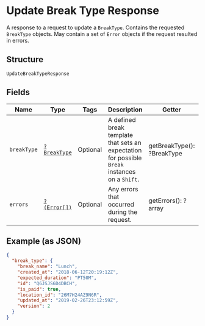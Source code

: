 
# Update Break Type Response

A response to a request to update a `BreakType`. Contains
the requested `BreakType` objects. May contain a set of `Error` objects if
the request resulted in errors.

## Structure

`UpdateBreakTypeResponse`

## Fields

| Name | Type | Tags | Description | Getter | Setter |
|  --- | --- | --- | --- | --- | --- |
| `breakType` | [`?BreakType`](/doc/models/break-type.md) | Optional | A defined break template that sets an expectation for possible `Break`<br>instances on a `Shift`. | getBreakType(): ?BreakType | setBreakType(?BreakType breakType): void |
| `errors` | [`?(Error[])`](/doc/models/error.md) | Optional | Any errors that occurred during the request. | getErrors(): ?array | setErrors(?array errors): void |

## Example (as JSON)

```json
{
  "break_type": {
    "break_name": "Lunch",
    "created_at": "2018-06-12T20:19:12Z",
    "expected_duration": "PT50M",
    "id": "Q6JSJS6D4DBCH",
    "is_paid": true,
    "location_id": "26M7H24AZ9N6R",
    "updated_at": "2019-02-26T23:12:59Z",
    "version": 2
  }
}
```

